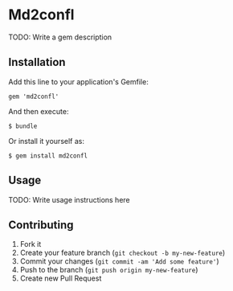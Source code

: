 # Md2confl

TODO: Write a gem description

## Installation

Add this line to your application's Gemfile:

    gem 'md2confl'

And then execute:

    $ bundle

Or install it yourself as:

    $ gem install md2confl

## Usage

TODO: Write usage instructions here

## Contributing

1. Fork it
2. Create your feature branch (`git checkout -b my-new-feature`)
3. Commit your changes (`git commit -am 'Add some feature'`)
4. Push to the branch (`git push origin my-new-feature`)
5. Create new Pull Request
